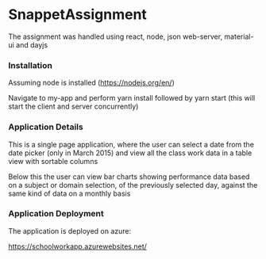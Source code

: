# SnappetAssignment

The assignment was handled using react, node, json web-server, material-ui and dayjs

### Installation

Assuming node is installed (https://nodejs.org/en/)

Navigate to my-app and perform yarn install followed by yarn start (this will start the client and server concurrently)

### Application Details

This is a single page application, where the user can select a date from the date picker (only in March 2015) and view all the class work data in a table view with sortable columns

Below this the user can view bar charts showing performance data based on a subject or domain selection, of the previously selected day, against the same kind of data on a monthly basis

### Application Deployment

The application is deployed on azure:

https://schoolworkapp.azurewebsites.net/
